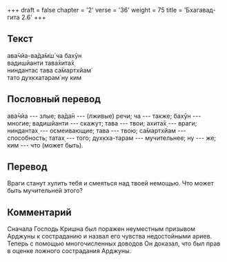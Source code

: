 +++
draft = false
chapter = '2'
verse = '36'
weight = 75
title = 'Бхагавад-гита 2.6'
+++
## Текст

ава̄чйа-ва̄да̄м̇ш́ ча бахӯн  
вадишйанти тава̄хита̄х̣  
ниндантас тава са̄мартхйам̇  
тато дух̣кхатарам̇ ну ким

## Пословный перевод

ава̄чйа --- злые; ва̄да̄н --- (лживые) речи; ча --- также; бахӯн ---
многие; вадишйанти --- скажут; тава --- твои; ахита̄х̣ --- враги;
ниндантах̣ --- осмеивающие; тава --- твою; са̄мартхйам --- способность;
татах̣ --- того; дух̣кха-тарам --- мучительнее; ну --- же; ким --- что
(может быть).

## Перевод

Враги станут хулить тебя и смеяться над твоей немощью. Что может быть
мучительней этого?

## Комментарий

Сначала Господь Кришна был поражен неуместным призывом Арджуны к
состраданию и назвал его чувства недостойными ариев. Теперь с помощью
многочисленных доводов Он доказал, что был прав в оценке ложного
сострадания Арджуны.
